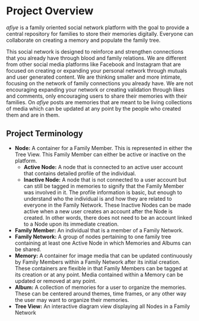 # Project Overview

*afiye* is a family oriented social network platform with the goal to provide a central repository for families to store their memories digitally. Everyone can collaborate on creating a memory and populate the family tree.

This social network is designed to reinforce and strengthen connections that you already have through blood and family relations. We are different from other social media platforms like Facebook and Instagram that are focused on creating or expanding your personal network through mutuals and user generated content. We are thinking smaller and more intimate, focusing on the network of family connections you already have. We are not encouraging expanding your network or creating validation through likes and comments, only encouraging users to share their memories with their families. On *afiye* posts are memories that are meant to be living collections of media which can be updated at any point by the people who created them and are in them.

## Project Terminology

- **Node:** A container for a Family Member. This is represented in either the Tree View. This Family Member can either be active or inactive on the platform.
  - **Active Node:** A node that is connected to an active user account that contains detailed profile of the individual.
  - **Inactive Node:** A node that is not connected to a user account but can still be tagged in memories to signify that the Family Member was involved in it. The profile information is basic, but enough to understand who the individual is and how they are related to everyone in the Family Network. These Inactive Nodes can be made active when a new user creates an account after the Node is created. In other words, there does not need to be an account linked to a Node upon its immediate creation.
- **Family Member:** An individual that is a member of a Family Network.
- **Family Network:** A group of nodes pertaining to one family tree containing at least one Active Node in which Memories and Albums can be shared.
- **Memory:** A container for image media that can be updated continuously by Family Members within a Family Network after its initial creation. These containers are flexible in that Family Members can be tagged at its creation or at any point. Media contained within a Memory can be updated or removed at any point.
- **Album:** A collection of memories for a user to organize the memories. These can be centered around themes, time frames, or any other way the user may want to organize their memories.
- **Tree View:** An interactive diagram view displaying all Nodes in a Family Network
